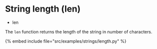 # String length (len)


* len


The `len` function returns the length of the string in number of characters.


{% embed include file="src/examples/strings/length.py" %}


